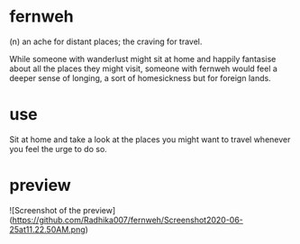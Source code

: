 # fernweh
(n) an ache for distant places; the craving for travel.

While someone with wanderlust might sit at home and happily fantasise about all the places they might visit, 
someone with fernweh would feel a deeper sense of longing, a sort of homesickness but for foreign lands.

# use
Sit at home and take a look at the places you might want to travel whenever you feel the urge to do so. 

# preview
![Screenshot of the preview]
(https://github.com/Radhika007/fernweh/Screenshot2020-06-25at11.22.50AM.png)

